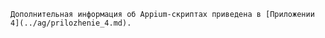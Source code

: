    Дополнительная информация об Appium-скриптах приведена в [Приложении 4](../ag/prilozhenie_4.md).